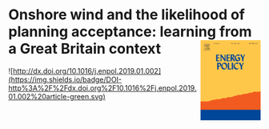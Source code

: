 Onshore wind and the likelihood of planning acceptance: learning from a Great Britain context <img src="energyPolicy.png" align="right" />
======================================================

![http://dx.doi.org/10.1016/j.enpol.2019.01.002](https://img.shields.io/badge/DOI-http%3A%2F%2Fdx.doi.org%2F10.1016%2Fj.enpol.2019.01.002%20article-green.svg)
